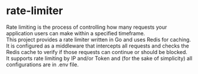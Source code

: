 # rate-limiter
Rate limiting is the process of controlling how many requests your application users can make within a specified timeframe. \
This project provides a rate limiter written in Go and uses Redis for caching. It is configured as a middleware that intercepts all requests and checks the Redis cache to verify if those requests can continue or should be blocked. \
It supports rate limiting by IP and/or Token and (for the sake of simplicity) all configurations are in .env file.
